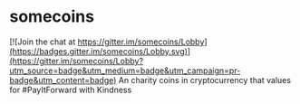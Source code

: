 # somecoins

[![Join the chat at https://gitter.im/somecoins/Lobby](https://badges.gitter.im/somecoins/Lobby.svg)](https://gitter.im/somecoins/Lobby?utm_source=badge&utm_medium=badge&utm_campaign=pr-badge&utm_content=badge)
An charity coins in cryptocurrency that values for #PayItForward with Kindness
